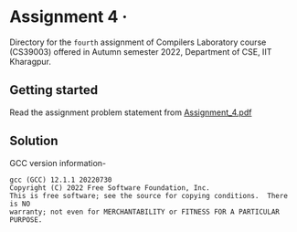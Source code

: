 # Assignment 4 &middot;

>

Directory for the `fourth` assignment of Compilers Laboratory course (CS39003) offered in Autumn semester 2022, Department of CSE, IIT Kharagpur.

## Getting started

Read the assignment problem statement from [Assignment_4.pdf](/assignment_4/Assignment_4.pdf)

## Solution

GCC version information-  

```shell
gcc (GCC) 12.1.1 20220730
Copyright (C) 2022 Free Software Foundation, Inc.
This is free software; see the source for copying conditions.  There is NO
warranty; not even for MERCHANTABILITY or FITNESS FOR A PARTICULAR PURPOSE.
```
